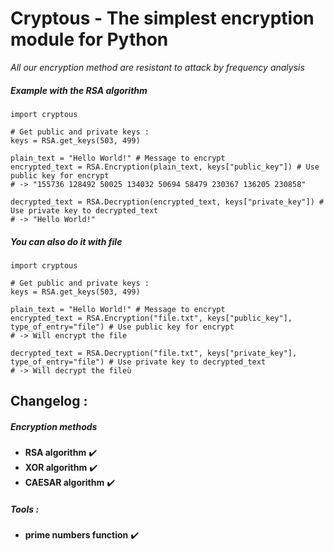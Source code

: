 # Cryptous - The simplest encryption module for Python

*All our encryption method are resistant to attack by frequency analysis*

##### Example with the RSA algorithm

	import cryptous

	# Get public and private keys :
	keys = RSA.get_keys(503, 499)

	plain_text = "Hello World!" # Message to encrypt
	encrypted_text = RSA.Encryption(plain_text, keys["public_key"]) # Use public key for encrypt
	# -> "155736 128492 50025 134032 50694 58479 230367 136205 230858"

	decrypted_text = RSA.Decryption(encrypted_text, keys["private_key"]) # Use private key to decrypted_text
	# -> "Hello World!"

##### You can also do it with file

	import cryptous

	# Get public and private keys :
	keys = RSA.get_keys(503, 499)

	plain_text = "Hello World!" # Message to encrypt
	encrypted_text = RSA.Encryption("file.txt", keys["public_key"], type_of_entry="file") # Use public key for encrypt
	# -> Will encrypt the file

	decrypted_text = RSA.Decryption("file.txt", keys["private_key"], type_of_entry="file") # Use private key to decrypted_text
	# -> Will decrypt the fileù

## Changelog :

##### Encryption methods
- **RSA algorithm** ✔️
- **XOR algorithm** ✔️
- **CAESAR algorithm** ✔️

##### Tools :
- **prime numbers function** ✔️